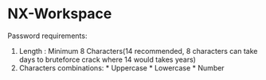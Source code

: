 # NX-Workspace

Password requirements: 
1. Length : Minimum 8 Characters(14 recommended, 8 characters can take days to bruteforce crack where 14 would takes years)
2. Characters combinations: * Uppercase  * Lowercase * Number 
